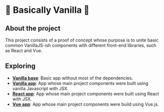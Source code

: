 # :white_flower: Basically Vanilla :white_flower:

## About the project
This project consists of a proof of concept whose purpose is to unite basic common VanillaJS-ish components with different front-end libraries, such as React and Vue.

## Exploring
- [**Vanilla base**](https://github.com/felipet-vsouza/basically-vanilla/tree/vanilla-raw): Basic app without most of the dependencies.
- [**Vanilla app**](https://github.com/felipet-vsouza/basically-vanilla/tree/vanilla): App whose main project components were built using vanilla Javascript with JSX.
- [**React app**](https://github.com/felipet-vsouza/basically-vanilla/tree/react): App whose main project components were built using React with JSX.
- [**Vue app**](https://github.com/felipet-vsouza/basically-vanilla/tree/vue): App whose main project components were build using Vue.js.
